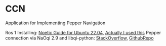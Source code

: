 # CCN
Application for Implementing Pepper Navigation
 
 Ros 1 Installing: [Noetic Guide for Ubuntu 22.04](https://gist.github.com/Meltwin/fe2c15a5d7e6a8795911907f627255e0), [Actually I used this](https://github.com/GNDeSouza/ROS-Noetic-and-Gazebo-in-Ubuntu-22.04)
 Pepper connection via NaOqi 2.9 and libqi-python: [StackOverflow](https://stackoverflow.com/questions/77987028/how-can-i-connect-to-pepper-naoqi-2-9-via-libqi-python), [GithubRepo](https://github.com/aldebaran/libqi-python/issues/22#issuecomment-1941618222)

